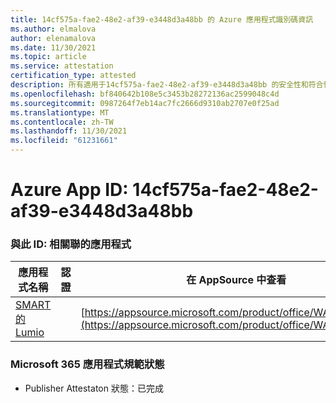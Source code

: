 ```yaml
---
title: 14cf575a-fae2-48e2-af39-e3448d3a48bb 的 Azure 應用程式識別碼資訊
ms.author: elmalova
author: elenamalova
ms.date: 11/30/2021
ms.topic: article
ms.service: attestation
certification_type: attested
description: 所有適用于14cf575a-fae2-48e2-af39-e3448d3a48bb 的安全性和符合性資訊資訊。
ms.openlocfilehash: bf840642b108e5c3453b28272136ac2599048c4d
ms.sourcegitcommit: 0987264f7eb14ac7fc2666d9310ab2707e0f25ad
ms.translationtype: MT
ms.contentlocale: zh-TW
ms.lasthandoff: 11/30/2021
ms.locfileid: "61231661"
---
```

# <a name="azure-app-id-14cf575a-fae2-48e2-af39-e3448d3a48bb"></a>Azure App ID: 14cf575a-fae2-48e2-af39-e3448d3a48bb


### <a name="apps-associated-with-this-id"></a>與此 ID: 相關聯的應用程式
| **應用程式名稱** | **認證** | **在 AppSource 中查看** |
|--------------|---------------|-----------------------|
| [SMART 的 Lumio](https://docs.microsoft.com/microsoft-365-app-certification/forward/WA200001874) |  | [https://appsource.microsoft.com/product/office/WA200001874](https://appsource.microsoft.com/product/office/WA200001874) |

### <a name="microsoft-365-app-compliance-status"></a>Microsoft 365 應用程式規範狀態
- Publisher Attestaton 狀態：已完成

